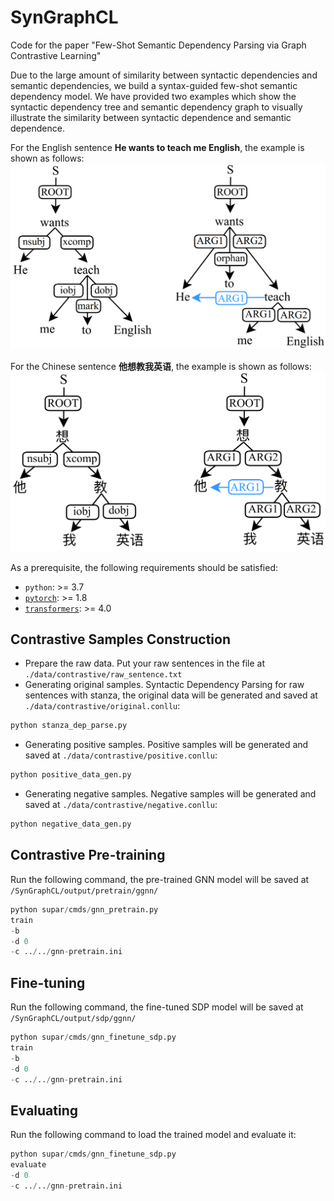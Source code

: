 # SynGraphCL

Code for the paper "Few-Shot Semantic Dependency Parsing via Graph Contrastive Learning"

Due to the large amount of similarity between syntactic dependencies and semantic dependencies, we build a syntax-guided few-shot semantic dependency model.
We have provided two examples which show the syntactic dependency tree and semantic dependency graph to visually illustrate the similarity between syntactic dependence and semantic dependence.

For the English sentence **He wants to teach me English**, the example is shown as follows:
![English Example](https://github.com/LiBinNLP/SynGraphCL/blob/main/en_example_syn_sem.png)

For the Chinese sentence **他想教我英语**, the example is shown as follows:
![Chines Example](https://github.com/LiBinNLP/SynGraphCL/blob/main/cn_example_syn_sem.png)

As a prerequisite, the following requirements should be satisfied:
* `python`: >= 3.7
* [`pytorch`](https://github.com/pytorch/pytorch): >= 1.8
* [`transformers`](https://github.com/huggingface/transformers): >= 4.0

## Contrastive Samples Construction
* Prepare the raw data. Put your raw sentences in the file at `./data/contrastive/raw_sentence.txt`
* Generating original samples.
Syntactic Dependency Parsing for raw sentences with stanza, the original data will be generated and saved at `./data/contrastive/original.conllu`:

```py
python stanza_dep_parse.py
```

* Generating positive samples. Positive samples will be generated and saved at `./data/contrastive/positive.conllu`:

```py
python positive_data_gen.py
```

* Generating negative samples. Negative samples will be generated and saved at `./data/contrastive/negative.conllu`:
```py
python negative_data_gen.py
```


## Contrastive Pre-training
Run the following command, the pre-trained GNN model will be saved at `/SynGraphCL/output/pretrain/ggnn/`
```py
python supar/cmds/gnn_pretrain.py
train
-b
-d 0
-c ../../gnn-pretrain.ini
```

## Fine-tuning
Run the following command, the fine-tuned SDP model will be saved at `/SynGraphCL/output/sdp/ggnn/`
```py
python supar/cmds/gnn_finetune_sdp.py 
train
-b
-d 0
-c ../../gnn-pretrain.ini
```

## Evaluating
Run the following command to load the trained model and evaluate it:
```py
python supar/cmds/gnn_finetune_sdp.py 
evaluate
-d 0
-c ../../gnn-pretrain.ini
```
